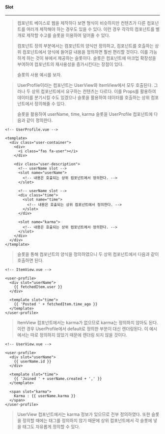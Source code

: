 #### Slot

------

> 컴포넌트 베이스로 웹을 제작하다 보면 형식이 비슷하지만 컨텐츠가 다른 컴포넌트를 여러개 제작해야 하는 경우도 있을 수 있다. 이런 경우 각각의 컴포넌트를 별개로 제작할 수고를 슬롯을 이용하여 덜어줄 수 있다.
>
> 컴포넌트 정의 부분에서는 컴포넌트의 양식만 정의하고, 컴포넌트를 호출하는 상위 컴포넌트에서 양식에 들어갈 내용을 정의하면 훨씬 편리할 것이다. 이를 가능하게 하는 것이 뷰에서 제공하는 슬롯이다. 슬롯은 컴포넌트에 마크업 확장성을 부여하여 컴포넌트의 재사용성을 증가시킨다는 장점이 있다.
>
> 슬롯의 사용 예시를 보자.



> UserProfile이라는 컴포넌트는 UserView와 ItemView에서 모두 호출된다. 그러나 두 상위 컴포넌트에서 요구하는 컨텐츠는 다르다. 이를 Props를 활용하여 데이터를 분기시킬 수도 있겠으나 슬롯을 활용하여 데이터를 호출하는 상위 컴포넌트에서 정의해줄 수 있다.
>
> 슬롯을 활용하여 userName, time, karma 슬롯을 UserProfile 컴포넌트에 다음과 같이 정의한다.

```vue
<!-- UserProfile.vue -->

<template>
  <div class="user-container">
    <div>
      <i class="fas fa-user"></i>
    </div>

    <div class="user-description">
      <!-- userName slot -->
      <slot name="userName">
        <!-- 내용은 호출되는 상위 컴포넌트에서 정의한다. -->
      </slot>
	
      <!-- userName slot -->
      <div class="time">
        <slot name="time">
          <!-- 내용은 호출되는 상위 컴포넌트에서 정의한다. -->
        </slot>
      </div>
    
      <slot name="karma">
        <!-- 내용은 호출되는 상위 컴포넌트에서 정의한다. -->
      </slot>      
    </div>
  </div>
</template>
```



> 슬롯을 통해 컴포넌트의 양식을 정의하였으니 두 상위 컴포넌트에서 다음과 같이 호출하면 된다.

```vue
<!-- ItemView.vue -->

<user-profile>
  <div slot="userName">
    {{ fetchedItem.user }}
  </div>

  <template slot="time">
	{{ 'Posted ' + fetchedItem.time_ago }}
  </template>
</user-profile>
```

> ItemView 컴포넌트에서는 karma가 없으므로 karma는 정의하지 않아도 된다. 이런 경우 UserProfile에서 default로 정의한 부분이 대신 렌더링된다. 이 예시에서는 따로 정의하지 않았기 때문에 렌더링 되지 않을 것이다. 



```vue
<!-- UserView.vue -->

<user-profile>
  <div slot="userName">
    {{ userName.id }}
  </div>

  <template slot="time">
    {{ 'Joined ' + userName.created + ',' }}
  </template>

  <span slot="karma">
    Karma : {{ userName.karma }}
  </span>
</user-profile>
```

> UserView 컴포넌트에서는 karma 정보가 있으므로 전부 정의하였다.  또한 슬롯을 정의할 때에는 태그를 정의하지 않기 때문에 상위 컴포넌트에서 각 슬롯에 넣을 태그도 자유롭게 정의할 수 있다.
